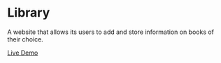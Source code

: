 # Library
A website that allows its users to add and store information on books of their choice.  

[Live Demo](https://samir-z21.github.io/Library/)